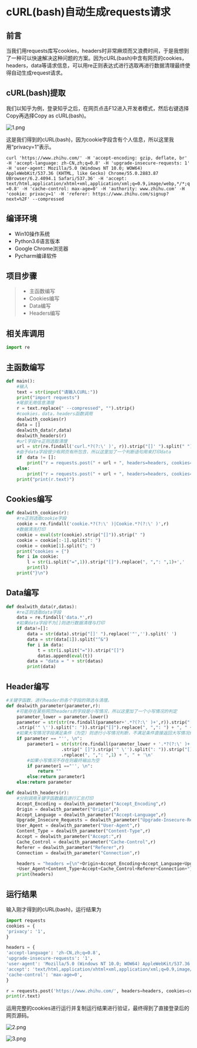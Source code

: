 # cURL(bash)自动生成requests请求

## 前言

当我们用requests库写cookies，headers时非常麻烦而又浪费时间，于是我想到了一种可以快速解决这种问题的方案。因为cURL(bash)中含有网页的cookies，headers，data等请求信息，可以用re正则表达式进行选取再进行数据清理最终使得自动生成request请求。

## cURL(bash)提取

我们以知乎为例，登录知乎之后，在网页点击F12进入开发者模式，然后右键选择Copy再选择Copy as cURL(bash)。

![1.png](https://upload-images.jianshu.io/upload_images/5498924-b25e4b22d36f7583.png?imageMogr2/auto-orient/strip%7CimageView2/2/w/1240)

这是我们得到的cURL(bash)，因为cookie字段含有个人信息，所以这里我用“privacy=1”表示。

`curl 'https://www.zhihu.com/' -H 'accept-encoding: gzip, deflate, br' -H 'accept-language: zh-CN,zh;q=0.8' -H 'upgrade-insecure-requests: 1' -H 'user-agent: Mozilla/5.0 (Windows NT 10.0; WOW64) AppleWebKit/537.36 (KHTML, like Gecko) Chrome/55.0.2883.87 UBrowser/6.2.4094.1 Safari/537.36' -H 'accept: text/html,application/xhtml+xml,application/xml;q=0.9,image/webp,*/*;q=0.8' -H 'cache-control: max-age=0' -H 'authority: www.zhihu.com' -H 'cookie: privacy=1' -H 'referer: https://www.zhihu.com/signup?next=%2F' --compressed`

## 编译环境

* Win10操作系统
* Python3.6语言版本
* Google Chrome浏览器
* Pycharm编译软件

## 项目步骤

> * 主函数编写
> * Cookies编写
> * Data编写
> * Headers编写

## 相关库调用

```python
import re
```

## 主函数编写

```python
def main():
    #输入
    text = str(input("请输入CURL:"))
    print("import requests")
    #尾部无用信息清理
    r = text.replace(" --compressed", "").strip()
    #cookies，data，headers函数调用
    dealwith_cookies(r)
    data = []
    dealwith_data(r,data)
    dealwith_headers(r)
    #url字段re正则选取清理
    url = str(re.findall('curl.*?(?:\' )', r)).strip("[]' ").split(" ")[1]
    #由于data字段很少有网页有所包含，所以这里加了一个判断语句用来打印data
    if  data != []:
        print("r = requests.post(" + url + ", headers=headers, cookies=cookies, data=data,)")
    else:
        print("r = requests.post(" + url + ", headers=headers, cookies=cookies,)")
    print("print(r.text)")
```

## Cookies编写

```python
def dealwith_cookies(r):
    #re正则选取cookie字段
    cookie = re.findall('cookie.*?(?:\' )|Cookie.*?(?:\' )',r)
    #数据清洗打印
    cookie = eval(str(cookie).strip("[]")).strip(" ")
    cookie = cookie[:-1].split(": ")
    cookie = cookie[1].split("; ")
    print("cookies = {")
    for i in cookie:
        l = str(i.split("=",1)).strip("[]").replace(", ",": ",1)+','
        print(l)
    print("}\n")
```

## Data编写

```python
def dealwith_data(r,datas):
    #re正则选取data字段
    data = re.findall('data.*',r)
    #如果data字段不为[]则进行数据清理与打印
    if data!=[]:
        data = str(data).strip("[]' ").replace('"','').split(' ')
        data = str(data[1]).split("^&")
        for i in data:
            t = str(i.split("=")).strip("[]")
            datas.append(eval(t))
        data = "data = " + str(datas)
        print(data)
```

## Header编写

```python
#关键字函数，进行header的各个字段的筛选与清理。
def dealwith_parameter(parameter,r):
    #可能存在某些网页headers的字段是小写情况，所以这里加了一个小写情况的判定
    parameter_lower = parameter.lower()
    parameter = str(str(re.findall(parameter+'.*?(?:\' )+',r)).strip("[]")\
    .strip('" \'').split(": ")).strip("[]").replace(", ",": ") + ", " + '\n'
    #如果大写情况字段满足条件（为空）则进行小写情况判断，不满足条件直接返回大写情况结果
    if parameter == "'', \n":
        parameter1 = str(str(re.findall(parameter_lower + '.*?(?:\' )+', r))\
                     .strip(" []").strip('" \'').split(": ")).strip("[]")\
                     .replace(", ",": ",1) + ", " + '\n'
        #如果小写情况不存在则最终输出为空
        if parameter1 =="'', \n":
            return ""
        else:return parameter1
    else:return parameter

def dealwith_headers(r):
    #分别调用关键字函数最后进行汇总打印
    Accept_Encoding = dealwith_parameter("Accept_Encoding",r)
    Origin = dealwith_parameter("Origin",r)
    Accept_Language = dealwith_parameter("Accept-Language",r)
    Upgrade_Insecure_Requests = dealwith_parameter("Upgrade-Insecure-Requests",r)
    User_Agent = dealwith_parameter("User-Agent",r)
    Content_Type = dealwith_parameter("Content-Type",r)
    Accept = dealwith_parameter("Accept:",r)
    Cache_Control = dealwith_parameter("Cache-Control",r)
    Referer = dealwith_parameter("Referer",r)
    Connection = dealwith_parameter("Connection",r)

    headers = "headers ={\n"+Origin+Accept_Encoding+Accept_Language+Upgrade_Insecure_Requests\
    +User_Agent+Content_Type+Accept+Cache_Control+Referer+Connection+"}"+"\n"
    print(headers)
```

## 运行结果

输入刚才得到的cURL(bash)，运行结果为

```python
import requests
cookies = {
'privacy': '1',
}

headers = {
'accept-language': 'zh-CN,zh;q=0.8', 
'upgrade-insecure-requests': '1', 
'user-agent': 'Mozilla/5.0 (Windows NT 10.0; WOW64) AppleWebKit/537.36 (KHTML, like Gecko) Chrome/55.0.2883.87 UBrowser/6.2.4094.1 Safari/537.36', 
'accept': 'text/html,application/xhtml+xml,application/xml;q=0.9,image/webp,*/*;q=0.8', 
'cache-control': 'max-age=0', 
}

r = requests.post('https://www.zhihu.com/', headers=headers, cookies=cookies,)
print(r.text)

```

运用完整的cookies进行运行并复制运行结果进行验证，最终得到了直接登录后的网页源码。

![2.png](https://upload-images.jianshu.io/upload_images/5498924-bb4fbf1319016f2f.png?imageMogr2/auto-orient/strip%7CimageView2/2/w/1240)



![3.png](https://upload-images.jianshu.io/upload_images/5498924-725eb9a8e90bd8a1.png?imageMogr2/auto-orient/strip%7CimageView2/2/w/1240)



